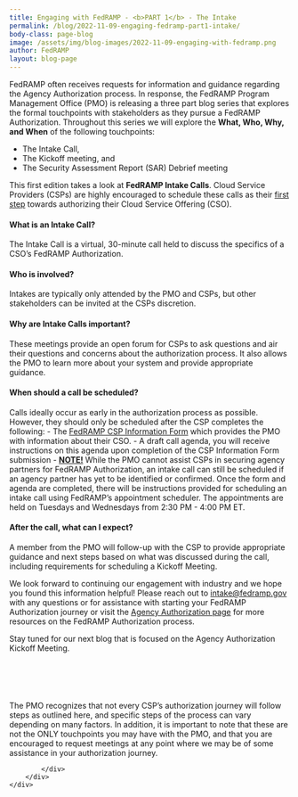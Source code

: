 ```yaml
---
title: Engaging with FedRAMP - <b>PART 1</b> - The Intake
permalink: /blog/2022-11-09-engaging-fedramp-part1-intake/
body-class: page-blog
image: /assets/img/blog-images/2022-11-09-engaging-with-fedramp.png
author: FedRAMP
layout: blog-page
---
```

FedRAMP often receives requests for information and guidance regarding the Agency Authorization process. In response, the FedRAMP Program Management Office (PMO) is releasing a three part blog series that explores the formal touchpoints with stakeholders as they pursue a FedRAMP Authorization. Throughout this series we will explore the <b>What, Who, Why, and When</b> of the following touchpoints:
- The Intake Call, 
- The Kickoff meeting, and 
- The Security Assessment Report (SAR) Debrief meeting
  
This first edition takes a look at <b>FedRAMP Intake Calls</b>. Cloud Service Providers (CSPs) are highly encouraged to schedule these calls as their <u>first step</u> towards authorizing their Cloud Service Offering (CSO). 

<h4>What is an Intake Call?</h4> 
The Intake Call is a virtual, 30-minute call held to discuss the specifics of a CSO’s FedRAMP Authorization. 

<h4>Who is involved?</h4> 
Intakes are typically only attended by the PMO and CSPs, but other stakeholders can be invited at the CSPs discretion.

<h4>Why are Intake Calls important?</h4> 
These meetings provide an open forum for CSPs to ask questions and air their questions and concerns about the authorization process. It also allows the PMO to learn more about your system and provide appropriate guidance.

<h4>When should a call be scheduled?</h4>
Calls ideally occur as early in the authorization process as possible. However, they should only be scheduled after the CSP completes the following:
- The <a href="https://docs.google.com/forms/d/e/1FAIpQLScU4_x5UK53d0PUUDsOdqWyzUvAN1-yFJ1NxffT7PkGkCiuPg/viewform?usp=sf_link" target="_blank" rel="noopener noreferrer">FedRAMP CSP Information Form</a> which provides the PMO with information about their CSO.
- A draft call agenda, you will receive instructions on this agenda upon completion of the CSP Information Form submission
- <b><u>NOTE!</u></b> While the PMO cannot assist CSPs in securing agency partners for FedRAMP Authorization, an intake call can still be scheduled if an agency partner has yet to be identified or confirmed.
Once the form and agenda are completed, there will be instructions provided for scheduling an intake call using FedRAMP’s appointment scheduler. The appointments are held on Tuesdays and Wednesdays from 2:30 PM - 4:00 PM ET. 

<h4>After the call, what can I expect?</h4>  
A member from the PMO will follow-up with the CSP to provide appropriate guidance and next steps based on what was discussed during the call, including requirements for scheduling a Kickoff Meeting.

We look forward to continuing our engagement with industry and we hope you found this information helpful! Please reach out to <a href="mailto:intake@fedramp.gov">intake@fedramp.gov</a> with any questions or for assistance with starting your FedRAMP Authorization journey or visit the <a href="https://www.fedramp.gov/agency-authorization/" target="_blank" rel="noopener noreferrer">Agency Authorization page</a> for more resources on the FedRAMP Authorization process.   

Stay tuned for our next blog that is focused on the Agency Authorization Kickoff Meeting.

<section class="fedramp-page-container lightest-gray-bkg" style="margin-top:40px">
	<div class="grid-container " style="padding: 2rem 0" >
		<div class="full-row grid-row">
			<div class="full-col desktop:grid-col-12">
<p>The PMO recognizes that not every CSP’s authorization journey will follow steps as outlined here, and specific steps of the process can vary depending on many factors. In addition, it is important to note that these are not the ONLY touchpoints you may have with the PMO, and that you are encouraged to request meetings at any point where we may be of some assistance in your authorization journey.</p>


			</div>
		</div>
	</div>
</section>
